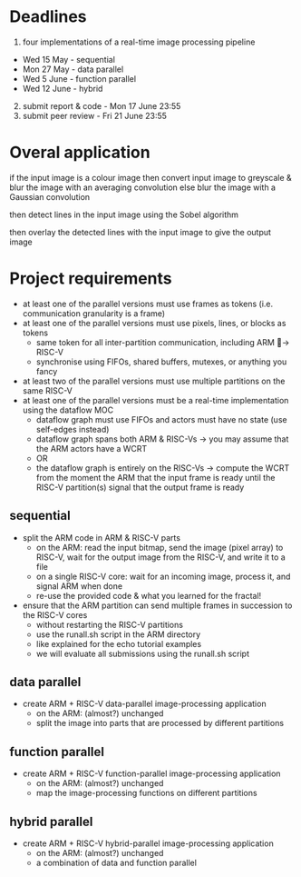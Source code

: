 
# Deadlines
1. four implementations of a real-time image processing pipeline
+ Wed 15 May - sequential
+ Mon 27 May - data parallel
+ Wed 5 June - function parallel
+ Wed 12 June - hybrid
2. submit report & code - Mon 17 June 23:55
3. submit peer review   - Fri 21 June 23:55


# Overal application
if the input image is a colour image then
    convert input image to greyscale & blur the image with an averaging convolution
else
    blur the image with a Gaussian convolution

then detect lines in the input image using the Sobel algorithm

then overlay the detected lines with the input image to give the output image

# Project requirements
+ at least one of the parallel versions must use frames as tokens (i.e. communication granularity is a frame)
+ at least one of the parallel versions must use pixels, lines, or blocks as tokens
    + same token for all inter-partition communication, including ARM → RISC-V
    + synchronise using FIFOs, shared buffers, mutexes, or anything you fancy
+ at least two of the parallel versions must use multiple partitions on the same RISC-V
+ at least one of the parallel versions must be a real-time implementation using the dataflow MOC
    + dataflow graph must use FIFOs and actors must have no state (use self-edges instead)
    + dataflow graph spans both ARM & RISC-Vs → you may assume that the ARM actors have a WCRT
    + OR
    + the dataflow graph is entirely on the RISC-Vs → compute the WCRT from the moment the ARM  that the input frame is ready until the RISC-V partition(s) signal that the output frame is ready

## sequential
+ split the ARM code in ARM & RISC-V parts
    + on the ARM: read the input bitmap, send the image (pixel array) to RISC-V, wait for the output image from the RISC-V, and write it to a file
    + on a single RISC-V core: wait for an incoming image, process it, and signal ARM when done
    + re-use the provided code & what you learned for the fractal!
+ ensure that the ARM partition can send multiple frames in succession to the RISC-V cores
    + without restarting the RISC-V partitions
    + use the runall.sh script in the ARM directory
    + like explained for the echo tutorial examples
    + we will evaluate all submissions using the runall.sh script

## data parallel
+ create ARM + RISC-V data-parallel image-processing application
    + on the ARM: (almost?) unchanged
    + split the image into parts that are processed by different partitions

## function parallel
+ create ARM + RISC-V function-parallel image-processing application
    + on the ARM: (almost?) unchanged
    + map the image-processing functions on different partitions

## hybrid parallel
+ create ARM + RISC-V hybrid-parallel image-processing application
    + on the ARM: (almost?) unchanged
    + a combination of data and function parallel